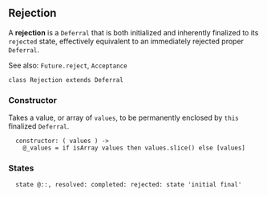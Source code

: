 ## Rejection

A **rejection** is a `Deferral` that is both initialized and inherently
finalized to its `rejected` state, effectively equivalent to an immediately
rejected proper `Deferral`.

See also: `Future.reject`, `Acceptance`

    class Rejection extends Deferral


### Constructor

Takes a value, or array of `values`, to be permanently enclosed by `this`
finalized `Deferral`.

      constructor: ( values ) ->
        @_values = if isArray values then values.slice() else [values]



### States

      state @::, resolved: completed: rejected: state 'initial final'
